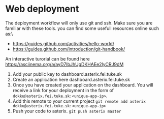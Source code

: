 # Web deployment

The deployment workflow will only use git and ssh. Make sure you are familiar with these tools. you can find some usefull resources online such as:\
* https://guides.github.com/activities/hello-world/
* https://guides.github.com/introduction/git-handbook/

An interactive turorial can be found here https://asciinema.org/a/ayD7IbJhUgDKHAEe2lyCRJ9dM

1. Add your public key to dashboard.asterix.fei.tuke.sk
2. Create an application here dashboard.asterix.fei.tuke.sk
3. Once you have created your application on the dashboard. You will receive a link for your deployment in the form of `dokku@asterix.fei.tuke.sk:<unique-app-ip>`.
4. Add this remote to your current project
`git remote add asterix dokku@asterix.fei.tuke.sk:<unique-app-ip>`
5. Push your code to asterix.
`git push asterix master`
